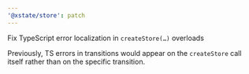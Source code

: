 ```yaml
---
'@xstate/store': patch
---
```


Fix TypeScript error localization in `createStore(…)` overloads

Previously, TS errors in transitions would appear on the `createStore` call itself rather than on the specific transition.
